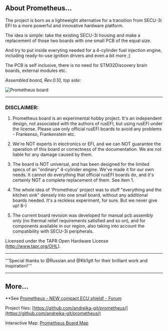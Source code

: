 ## About Prometheus...


The project is born as a lightweight alternative for a transition from SECU-3i EFI to a more powerful and innovative hardware platform.

The idea is simple: take the existing SECU-3i housing and make a replacement of those two boards with one small PCB of the equal size.

And try to put inside everyting needed for a 4-cylinder fuel injection engine, including ready-to-use ignition drivers and even a bit more ;) 

The PCB is self inclusive, there is no need for STM32Discovery brain boards, external modules etc.


*Assembled board, Rev.0.10, top side:*

![Prometheus board](Hardware/Prometheus/Prometheus-pcb-top.jpg)

---


### DISCLAIMER:

1. Prometheus board is an experimental hobby project. It's an independent design, not associated with the authors of rusEFI, but using rusEFI under the license. Please use only official rusEFI boards to avoid any problems - Frankenso, Frankenstein etc.

2. We're NOT experts in electronics or EFI, and we can NOT guarantee the operation of this board or correctness of the documentation. We are not liable for any damage caused by them.

3. The board is NOT universal, and has been designed for the limited specs of an "ordinary" 4-cylinder engine. We've made it for our own needs. It cannot do everything that official rusEFI boards do, and it's certainly NOT a complete replacement of them. See item 1.

4. The whole idea of 'Prometheus' project was to stuff "everything and the kitchen sink" densely into one small board, without any additional boards needed. It's a reckless experiment, for sure. But we never give up!  8-) 

5. The current board revision was developed for manual pcb assembly only (no thermal relief requirements satisfied and so on), and for components available in our region, also taking into account the compatibility with SECU-3i peripherals.

Licensed under the TAPR Open Hardware License (http://www.tapr.org/OHL).

---

'''Special thanks to @Russian and @Kb1gtt for their brilliant work and inspiration!'''

---

## More...


**See [Prometheus - NEW compact ECU shield! - Forum](http://rusefi.com/forum/viewtopic.php?f=4&t=1215**)

Project files:
[https://github.com/andreika-git/prometheus/](https://github.com/andreika-git/prometheus/)

Interactive Map:
[Prometheus Board Map](https://rawgit.com/andreika-git/prometheus/master/html/prometheus-map.html)
